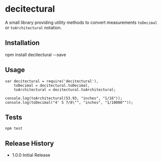 decitectural
=========

A small library providing utility methods to convert measurements `toDecimal` or `toArchitectural` notation.

## Installation

  npm install decitectural --save

## Usage

	var decitectural = require('decitectural'),
		toDecimal = decitectural.toDecimal,
		toArchitectural = decitectural.toArchitectural;
	
	console.log(toArchitectural(53.93, "inches", "1/16"));
	console.log(toDecimal("4' 5 7/8\"", "inches", "1/10000""));

## Tests

	npm test

## Release History

* 1.0.0 Initial Release